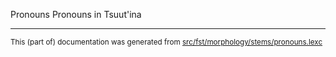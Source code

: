 Pronouns
Pronouns in Tsuut'ina

* * *

<small>This (part of) documentation was generated from [src/fst/morphology/stems/pronouns.lexc](https://github.com/giellalt/lang-srs/blob/main/src/fst/morphology/stems/pronouns.lexc)</small>

